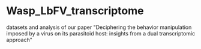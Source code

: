 # Wasp_LbFV_transcriptome
datasets and analysis of our paper "Deciphering the behavior manipulation imposed by a virus on its parasitoid host: insights from a dual transcriptomic approach"

